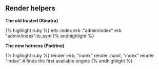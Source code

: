 ## Render helpers

**The old busted (Sinatra)**

{% highlight ruby %}
erb :index
erb :"admin/index"
erb "admin/index".to_sym
{% endhighlight %}
    
**The new hotness (Padrino)**

{% highlight ruby %}
render :erb, "index"
render :haml, "index"
render "index"         # finds the first available engine
{% endhighlight %}
